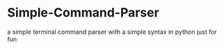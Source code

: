 # Simple-Command-Parser
a simple terminal command parser with a simple syntax in python
just for fun
